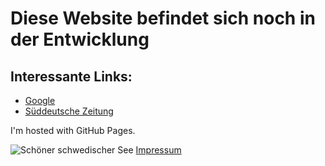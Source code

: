 
<!DOCTYPE html>

<html>
	<head>
		<title>Meine erste Website (öffentlich)</title>
	</head>
	<body>
		<h1>Diese Website befindet sich noch in der Entwicklung</h1>
		<h2> Interessante Links: </h2>
		<ul>
			<li> <a href="https://www.google.de/"> Google </a></li>
			<li> <a href="https://www.sueddeutsche.de/"> Süddeutsche Zeitung </a></li>
		</ul>
		<p>I'm hosted with GitHub Pages.</p>
		<img src="https://www.elchburger.de/sites/default/files/styles/node/public/field/image/artikel/schweden/schweden-geographie/siljan-schweden.jpg?itok=AEtTFAqQ" alt="Schöner schwedischer See">
		<a href="https://loefflma.github.io/myfirstwebpagepublic/about/impressum"> Impressum </a>
	</body>
</html>